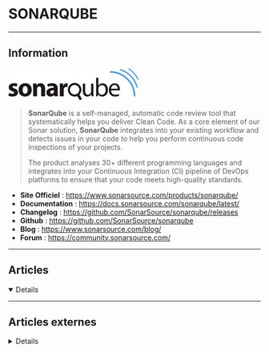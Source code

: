 # SONARQUBE
----

## <i class="fa-solid fa-hashtag"></i> Information

![Logo](../../_media/apps/sonarqube/sonarqube_logo.svg ':size=250 :no-zoom')


> <i class="fa-solid fa-quote-left"></i> **SonarQube** is a self-managed, automatic code review tool that systematically helps you deliver Clean Code. As a core element of our Sonar solution, **SonarQube** integrates into your existing workflow and detects issues in your code to help you perform continuous code inspections of your projects.
>
> The product analyses 30+ different programming languages and integrates into your Continuous Integration (CI) pipeline of DevOps platforms to ensure that your code meets high-quality standards. <i class="fa-solid fa-quote-left fa-rotate-180"></i>


- <i class="fa-solid fa-globe"></i> **Site Officiel** : https://www.sonarsource.com/products/sonarqube/
- <i class="fa-solid fa-book"></i> **Documentation** : https://docs.sonarsource.com/sonarqube/latest/
- <i class="fa-solid fa-file-circle-question"></i> **Changelog** : https://github.com/SonarSource/sonarqube/releases
- <i class="fa-brands fa-github"></i> **Github** : https://github.com/SonarSource/sonarqube
- <i class="fab fa-blogger-b"></i> **Blog** : https://www.sonarsource.com/blog/
- <i class="fas fa-comments"></i> **Forum** : https://community.sonarsource.com/

---

## <i class="fa-regular fa-newspaper"></i> Articles

<details open>

</details>

---

## <i class="fa-solid fa-glasses"></i> Articles externes

<details>

- [Analyse des Jenkinsfile par SonarQube !](https://blog.ippon.fr/2019/04/14/analyse-des-jenkinsfile-par-sonarqube/)
- [Code Analysis With SonarQube - Docker - .NET Core](https://dzone.com/articles/code-analysis-with-sonarqube-docker-net-core)
- [How To Ensure Code Quality with SonarQube on Ubuntu 18.04](https://www.digitalocean.com/community/tutorials/how-to-ensure-code-quality-with-sonarqube-on-ubuntu-18-04)
- [How to Install SonarQube on Ubuntu 18.04 LTS](https://www.howtoforge.com/how-to-install-sonarqube-on-ubuntu-1804/)
- [How to Install SonarQube with Let's Encrypt on Ubuntu 20.04](https://linoxide.com/install-sonarqube-on-ubuntu/)
- [Intégrer SonarQube à vos projets .Net](https://blog.sodifrance.fr/integrer-sonarqube-a-vos-projets-net/)
- [Mutation Testing With SonarQube](https://dzone.com/articles/mutation-testing-with-sonarqube)
- [SonarLint, codez connecté avec SonarQube](https://blog.sodifrance.fr/sonarlint-codez-connecte-avec-sonarqube/)
- [SonarQube - Static Tool to Analyse and Inspect Code Quality](https://dzone.com/articles/sonarqube-static-tool-to-analyse-and-inspect-code)
- [SonarQube – Installation sur Debian 8 Jessie](https://www.jbnet.fr/developpement/trucs-et-astuces-du-developpeur/sonarqube-installation-sur-debian-8-jessie.html)
- [SonarQube : Kill the bug before it's too late](https://blog.ippon.fr/2020/06/15/sonarqube-kill-the-bug-before-its-too-late/)
- [Testez votre code avec SonarQube](https://www.aukfood.fr/testez-votre-code-avec-sonarqube/)

</details>